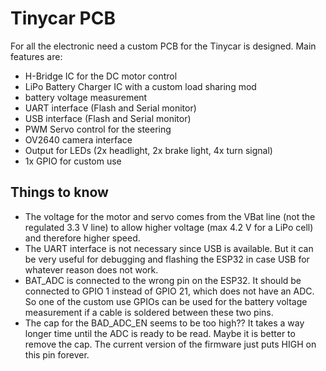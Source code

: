 # Tinycar PCB

For all the electronic need a custom PCB for the Tinycar is designed.
Main features are:
- H-Bridge IC for the DC motor control
- LiPo Battery Charger IC with a custom load sharing mod
- battery voltage measurement
- UART interface (Flash and Serial monitor)
- USB interface (Flash and Serial monitor)
- PWM Servo control for the steering
- OV2640 camera interface
- Output for LEDs (2x headlight, 2x brake light, 4x turn signal)
- 1x GPIO for custom use

## Things to know
- The voltage for the motor and servo comes from the VBat line (not the regulated 3.3 V line) to allow higher voltage (max 4.2 V for a LiPo cell) and therefore higher speed.
- The UART interface is not necessary since USB is available. But it can be very useful for debugging and flashing the ESP32 in case USB for whatever reason does not work.
- BAT_ADC is connected to the wrong pin on the ESP32. It should be connected to GPIO 1 instead of GPIO 21, which does not have an ADC. So one of the custom use GPIOs can be used for the battery voltage measurement if a cable is soldered between these two pins.
- The cap for the BAD_ADC_EN seems to be too high?? It takes a way longer time until the ADC is ready to be read. Maybe it is better to remove the cap. The current version of the firmware just puts HIGH on this pin forever.

